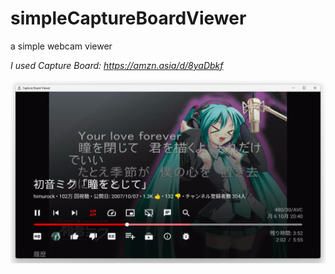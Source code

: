 # simpleCaptureBoardViewer
a simple webcam viewer

*I used Capture Board: https://amzn.asia/d/8yaDbkf*

<img src="https://raw.githubusercontent.com/CrossDarkrix/simpleCaptureBoardViewer/refs/heads/main/screenshot/screenshot.png" alt="simpleCaptureBoardViewer" title="simpleCaptureBoardViewer">